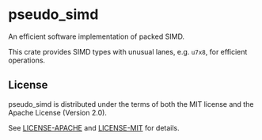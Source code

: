 # pseudo_simd

An efficient software implementation of packed SIMD.

This crate provides SIMD types with unusual lanes, e.g. `u7x8`, for efficient operations.

## License

pseudo_simd is distributed under the terms of both the MIT license and the Apache License (Version 2.0).

See [LICENSE-APACHE](LICENSE-APACHE) and [LICENSE-MIT](LICENSE-MIT) for details.
